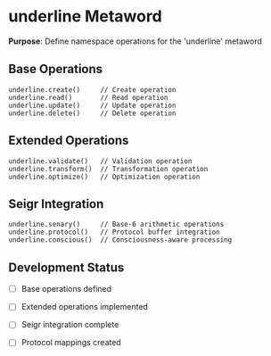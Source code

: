 # underline Metaword

**Purpose**: Define namespace operations for the 'underline' metaword

## Base Operations

```hyphos
underline.create()     // Create operation
underline.read()       // Read operation  
underline.update()     // Update operation
underline.delete()     // Delete operation
```

## Extended Operations

```hyphos
underline.validate()   // Validation operation
underline.transform()  // Transformation operation
underline.optimize()   // Optimization operation
```

## Seigr Integration

```hyphos
underline.senary()     // Base-6 arithmetic operations
underline.protocol()   // Protocol buffer integration
underline.conscious()  // Consciousness-aware processing
```

## Development Status

- [ ] Base operations defined
- [ ] Extended operations implemented  
- [ ] Seigr integration complete
- [ ] Protocol mappings created

